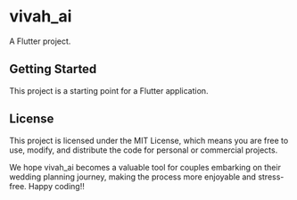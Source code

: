 # vivah_ai

A Flutter project.

## Getting Started

This project is a starting point for a Flutter application.

## License 
This project is licensed under the MIT License, which means you are free to use, modify, and distribute the code for personal or commercial projects.

We hope vivah_ai becomes a valuable tool for couples embarking on their wedding planning journey, making the process more enjoyable and stress-free. Happy coding!!
